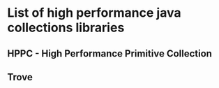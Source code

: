 List of high performance java collections libraries
===================================================

HPPC - High Performance Primitive Collection
--------------------------------------------

Trove
-----

